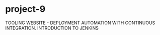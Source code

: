 # project-9
TOOLING WEBSITE - DEPLOYMENT AUTOMATION WITH CONTINUOUS INTEGRATION. INTRODUCTION TO JENKINS

